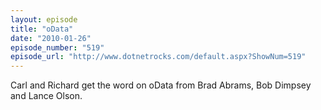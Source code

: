 ```yaml
---
layout: episode
title: "oData"
date: "2010-01-26"
episode_number: "519"
episode_url: "http://www.dotnetrocks.com/default.aspx?ShowNum=519"
---
```


Carl and Richard get the word on oData from Brad Abrams, Bob Dimpsey and Lance Olson.
